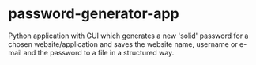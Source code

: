 # password-generator-app
Python application with GUI which generates a new 'solid' password for a chosen website/application and saves the website name, username or e-mail and the password to a file in a structured way.
